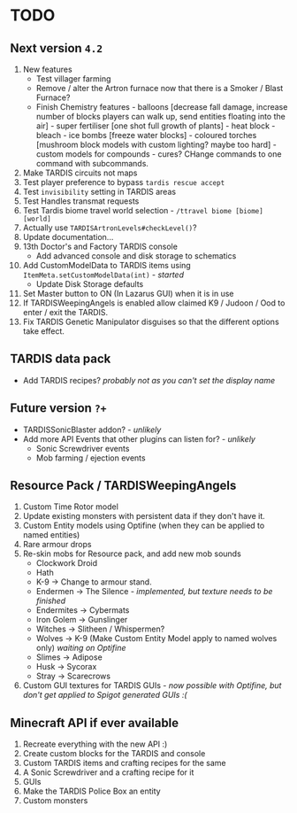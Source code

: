 # TODO

## Next version `4.2`
1. New features
   * Test villager farming
   * Remove / alter the Artron furnace now that there is a Smoker / Blast Furnace?
   * Finish Chemistry features - balloons [decrease fall damage, increase number of blocks players can walk up, send entities floating into the air] - super fertiliser [one shot full growth of plants] - heat block - bleach - ice bombs [freeze water blocks] - coloured torches [mushroom block models with custom lighting? maybe too hard] - custom models for compounds - cures? CHange commands to one command with subcommands.
2. Make TARDIS circuits not maps
3. Test player preference to bypass `tardis rescue accept`
4. Test `invisibility` setting in TARDIS areas
5. Test Handles transmat requests
6. Test Tardis biome travel world selection - `/ttravel biome [biome] [world]`
7. Actually use `TARDISArtronLevels#checkLevel()`?
8. Update documentation...
9. 13th Doctor's and Factory TARDIS console
   * Add advanced console and disk storage to schematics
10. Add CustomModelData to TARDIS items using `ItemMeta.setCustomModelData(int)` - _started_
    * Update Disk Storage defaults
11. Set Master button to ON (In Lazarus GUI) when it is in use
12. If TARDISWeepingAngels is enabled allow claimed K9 / Judoon / Ood to enter / exit the TARDIS.
13. Fix TARDIS Genetic Manipulator disguises so that the different options take effect.

## TARDIS data pack
* Add TARDIS recipes? _probably not as you can't set the display name_

## Future version `?+`
* TARDISSonicBlaster addon? - _unlikely_
* Add more API Events that other plugins can listen for? - _unlikely_
   * Sonic Screwdriver events
   * Mob farming / ejection events

## Resource Pack / TARDISWeepingAngels
1. Custom Time Rotor model
2. Update existing monsters with persistent data if they don't have it.
3. Custom Entity models using Optifine (when they can be applied to named entities)
4. Rare armour drops
6. Re-skin mobs for Resource pack, and add new mob sounds
   * Clockwork Droid
   * Hath
   * K-9 -> Change to armour stand.
   * Endermen -> The Silence - _implemented, but texture needs to be finished_
   * Endermites -> Cybermats
   * Iron Golem -> Gunslinger
   * Witches -> Slitheen / Whispermen?
   * Wolves -> K-9 (Make Custom Entity Model apply to named wolves only) _waiting on Optifine_
   * Slimes -> Adipose
   * Husk -> Sycorax
   * Stray -> Scarecrows
7. Custom GUI textures for TARDIS GUIs - _now possible with Optifine, but don't get applied to Spigot generated GUIs :(_

## Minecraft API if ever available
1. Recreate everything with the new API :)
2. Create custom blocks for the TARDIS and console
3. Custom TARDIS items and crafting recipes for the same
4. A Sonic Screwdriver and a crafting recipe for it
5. GUIs
6. Make the TARDIS Police Box an entity
7. Custom monsters
